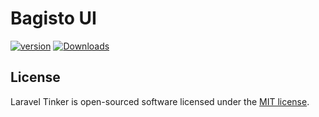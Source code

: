 # Bagisto UI

[![version][packagist-version]][packagist-url]
[![Downloads][packagist-downloads]][packagist-url]

[packagist-url]: https://packagist.org/packages/bagisto-packages/ui
[packagist-version]: https://img.shields.io/packagist/v/bagisto-packages/ui.svg?style=flat
[packagist-downloads]: https://img.shields.io/packagist/dm/bagisto-packages/ui.svg?style=flat

## License

Laravel Tinker is open-sourced software licensed under the [MIT license](https://opensource.org/licenses/MIT).
